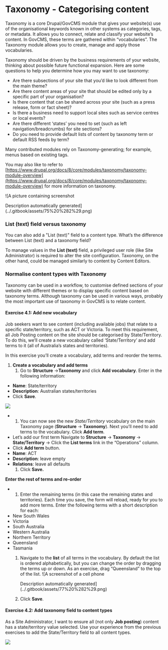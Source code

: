 # Taxonomy - Categorising content

Taxonomy is a core Drupal/GovCMS module that gives your website(s) use of the organisational keywords known in other systems as categories, tags, or metadata. It allows you to connect, relate and classify your website’s content. In GovCMS, these terms are gathered within “vocabularies”. The Taxonomy module allows you to create, manage and apply those vocabularies.

Taxonomy should be driven by the business requirements of your website, thinking about possible future functional expansion. Here are some questions to help you determine how you may want to use taxonomy:

* Are there subsections of your site that you’d like to look different from the main theme?
* Are there content areas of your site that should be edited only by a specific part of your organisation?
* Is there content that can be shared across your site (such as a press release, form or fact sheet)?
* Is there a business need to support local sites such as service centres or local events?
* Are there different ‘states’ you need to set (such as left navigation/breadcrumbs) for site sections?
* Do you need to provide default lists of content by taxonomy term or default RSS feeds by term?

Many contributed modules rely on Taxonomy-generating; for example, menus based on existing tags.

You may also like to refer to [https://www.drupal.org/docs/8/core/modules/taxonomy/taxonomy-module-overview](https://www.drupal.org/docs/8/core/modules/taxonomy/taxonomy-module-overview) for more information on taxonomy.

!\[A picture containing screenshot

Description automatically generated]\(../.gitbook/assets/75%20%282%29.png)

### List (text) field versus taxonomy

You can also add a "List (text)" field to a content type. What’s the difference between List (text) and a taxonomy field?

To manage values in the **List (text)** field, a privileged user role (like Site Administrator) is required to alter the site configuration. Taxonomy, on the other hand, could be managed similarly to content by Content Editors.

### Normalise content types with Taxonomy

Taxonomy can be used in a workflow, to customise defined sections of your website with different themes or to display specific content based on taxonomy terms. Although taxonomy can be used in various ways, probably the most important use of taxonomy in GovCMS is to relate content.

#### **Exercise 4.1:** Add new vocabulary

Job seekers want to see content (including available jobs) that relate to a specific state/territory, such as ACT or Victoria. To meet this requirement, all Job Posting content on the site should be categorised by State/Territory. To do this, we’ll create a new vocabulary called ‘State/Territory’ and add terms to it (all of Australia’s states and territories).

In this exercise you’ll create a vocabulary, add terms and reorder the terms.

1. **Create a vocabulary and add terms**
   1. Go to **Structure** →**Taxonomy** and click **Add vocabulary**. Enter in the following information:

* **Name**: State/territory
* **Description**: Australian states/territories
* Click **Save**.

![](<../.gitbook/assets/76 (2).png>)

*
  1. You can now see the new _State/Territory_ vocabulary on the main Taxonomy page (**Structure** → **Taxonomy**). Next you’ll need to add terms to the vocabulary. Click **Add term**.
* Let’s add our first term Navigate to **Structure** → **Taxonomy** → **State/Territory** → Click the **List terms** link in the “Operations” column.
* Click **Add term** button.
* **Name**: ACT
* **Description**: leave empty
* **Relations**: leave all defaults
  1. Click **Save.**

**Enter the rest of terms and re-order**

*
  1. Enter the remaining terms (in this case the remaining states and territories). Each time you save, the form will reload, ready for you to add more terms. Enter the following terms with a short description for each:
* New South Wales
* Victoria
* South Australia
* Western Australia
* Northern Territory
* Queensland
* Tasmania
  1.  Navigate to the **list** of all terms in the vocabulary. By default the list is ordered alphabetically, but you can change the order by dragging the terms up or down. As an exercise, drag “Queensland” to the top of the list. !\[A screenshot of a cell phone

      Description automatically generated]\(../.gitbook/assets/77%20%282%29.png)
  2. Click **Save**.

#### **Exercise 4.2:** Add taxonomy field to content types

As a Site Administrator, I want to ensure all (not only **Job posting**) content has a state/territory value selected. Use your experience from the previous exercises to add the State/Territory field to all content types.

![](<../.gitbook/assets/78 (1).png>)
